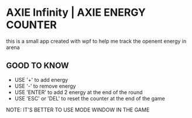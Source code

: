 # AXIE Infinity | AXIE ENERGY COUNTER
this is a small app created with wpf to help me track the openent energy in arena

## GOOD TO KNOW

* USE '+' to add energy
* USE '-' to remove energy
* USE 'ENTER' to add 2 energy at the end of the round
* USE 'ESC' or 'DEL' to reset the counter at the end of the game

NOTE: IT'S BETTER TO USE MODE WINDOW IN THE GAME